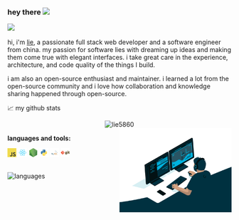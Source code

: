 ### hey there <img src="https://media.giphy.com/media/hvRJCLFzcasrR4ia7z/giphy.gif" width="25px">

[comment]: <> (<a href="https://twitter.com/lie5860"><img align="left" alt="Abhishek Naidu | Twitter" width="22px" src="https://raw.githubusercontent.com/peterthehan/peterthehan/master/assets/twitter.svg" /></a>)

![](https://visitor-badge.glitch.me/badge?page_id=lie5860.lie5860)

hi, i'm [lie](https://github.com/lie5860), a passionate full stack web developer and a software engineer from china. my
passion for software lies with dreaming up ideas and making them come true with elegant interfaces. i take great care in
the experience, architecture, and code quality of the things I build.

i am also an open-source enthusiast and maintainer. i learned a lot from the open-source community and i love how
collaboration and knowledge sharing happened through open-source.

📈 my github stats

<p align="center"> <img src="https://github-readme-stats.vercel.app/api?username=lie5860&show_icons=true&theme=gotham" alt="lie5860" />
<br />

<img align="right" alt="GIF" src="https://github.com/lie5860/lie5860/blob/main/code.gif?raw=true" width="50%" />

**languages and tools:**

<code><img height="20" src="https://raw.githubusercontent.com/github/explore/80688e429a7d4ef2fca1e82350fe8e3517d3494d/topics/javascript/javascript.png"></code>
<code><img height="20" src="https://raw.githubusercontent.com/github/explore/80688e429a7d4ef2fca1e82350fe8e3517d3494d/topics/react/react.png"></code>
<code><img height="20" src="https://raw.githubusercontent.com/github/explore/80688e429a7d4ef2fca1e82350fe8e3517d3494d/topics/nodejs/nodejs.png"></code>
<code><img height="20" src="https://raw.githubusercontent.com/github/explore/80688e429a7d4ef2fca1e82350fe8e3517d3494d/topics/python/python.png"></code>
<code><img height="20" src="https://raw.githubusercontent.com/github/explore/80688e429a7d4ef2fca1e82350fe8e3517d3494d/topics/mysql/mysql.png"></code>
<code><img height="20" src="https://raw.githubusercontent.com/github/explore/80688e429a7d4ef2fca1e82350fe8e3517d3494d/topics/git/git.png"></code>
<br /><br />

<img alt="languages" src="https://github-readme-stats.vercel.app/api/top-langs/?username=lie5860&layout=compact" width="40%" />


